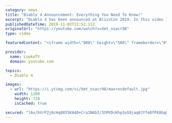 ```yaml
---
category: news
title: "Diablo 4 Announcement: Everything You Need To Know!"
excerpt: "Diablo 4 has been announced at BlizzCon 2019. In this video I go over everything you need to know about this upcoming Blizzard Entertainment game."
publishedDateTime: 2019-11-02T22:51:11Z
originalUrl: "https://youtube.com/watch?v=Xmt_nsacr98"
type: video

featuredContent: "<iframe width=\"800\" height=\"500\" frameborder=\"0\" src=\"https://www.youtube.com/embed/Xmt_nsacr98\" allow=\"accelerometer; autoplay; encrypted-media; gyroscope; picture-in-picture\" allowfullscreen></iframe>"

provider:
  name: LowkoTV
  domain: youtube.com

topics:
  - Diablo 4

images:
  - url: "https://i.ytimg.com/vi/Xmt_nsacr98/maxresdefault.jpg"
    width: 1280
    height: 720
    isCached: true

secured: "lAx/bVrP2j0cHq8855KA4D+Cra3NAbI/3tMYDcKhp2oS9jaq8JYfeDfPE8GqUpwqTGacSYNqpIdzq8BqHTZ7m4zEZX3aAPlJRSH35LGAP5yrkCmBol4wBRa1IpLzXlxBv4+OVVpdmifIxvfolZTnOSxftl0LmVlYUJq3Xba3Fle2FLwPFc1vL714mBKrB0agZaG7UkVEAQQ4S0Q+xKPfYDmSHNjlvfTIWi15aP5vdL91gXHBZ9pJmrkGiTWjlsHQyuwn63OBMyCNUVLsaI7Ttv43RZ0Z3sHDaFyQSQJqN6LXJN0321nyhNF+/aA9tmgJu3jbIvzfM2I8eKgfHZsuhyyd5HkfK5PR1L3opHbvwJFy+vOKm9nzO6LHORCm1lGZ5O6+4B2QTIcbevg0OI6kY/i3TITvM6AzSkSNN9H+zlm3xWS9zshSQaTpxh10bAZ8;TAkDfNpgjSze+nui5+xpOw=="
---
```


